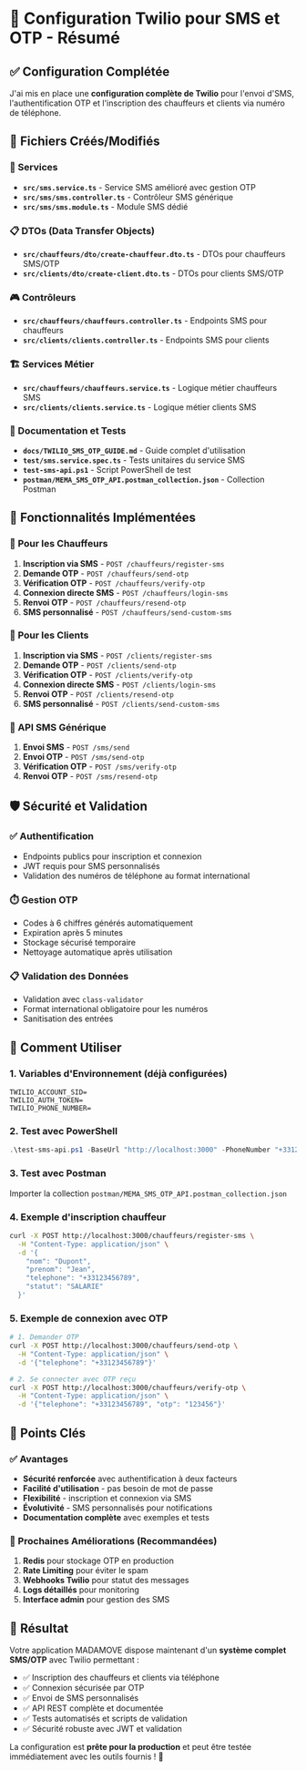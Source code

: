 # 🎯 Configuration Twilio pour SMS et OTP - Résumé

## ✅ Configuration Complétée

J'ai mis en place une **configuration complète de Twilio** pour l'envoi d'SMS, l'authentification OTP et l'inscription des chauffeurs et clients via numéro de téléphone.

## 📁 Fichiers Créés/Modifiés

### 🔧 Services
- **`src/sms.service.ts`** - Service SMS amélioré avec gestion OTP
- **`src/sms/sms.controller.ts`** - Contrôleur SMS générique
- **`src/sms/sms.module.ts`** - Module SMS dédié

### 📋 DTOs (Data Transfer Objects)
- **`src/chauffeurs/dto/create-chauffeur.dto.ts`** - DTOs pour chauffeurs SMS/OTP
- **`src/clients/dto/create-client.dto.ts`** - DTOs pour clients SMS/OTP

### 🎮 Contrôleurs
- **`src/chauffeurs/chauffeurs.controller.ts`** - Endpoints SMS pour chauffeurs
- **`src/clients/clients.controller.ts`** - Endpoints SMS pour clients

### 🏗️ Services Métier
- **`src/chauffeurs/chauffeurs.service.ts`** - Logique métier chauffeurs SMS
- **`src/clients/clients.service.ts`** - Logique métier clients SMS

### 📝 Documentation et Tests
- **`docs/TWILIO_SMS_OTP_GUIDE.md`** - Guide complet d'utilisation
- **`test/sms.service.spec.ts`** - Tests unitaires du service SMS
- **`test-sms-api.ps1`** - Script PowerShell de test
- **`postman/MEMA_SMS_OTP_API.postman_collection.json`** - Collection Postman

## 🔑 Fonctionnalités Implémentées

### 🚗 Pour les Chauffeurs
1. **Inscription via SMS** - `POST /chauffeurs/register-sms`
2. **Demande OTP** - `POST /chauffeurs/send-otp`
3. **Vérification OTP** - `POST /chauffeurs/verify-otp`
4. **Connexion directe SMS** - `POST /chauffeurs/login-sms`
5. **Renvoi OTP** - `POST /chauffeurs/resend-otp`
6. **SMS personnalisé** - `POST /chauffeurs/send-custom-sms`

### 👤 Pour les Clients
1. **Inscription via SMS** - `POST /clients/register-sms`
2. **Demande OTP** - `POST /clients/send-otp`
3. **Vérification OTP** - `POST /clients/verify-otp`
4. **Connexion directe SMS** - `POST /clients/login-sms`
5. **Renvoi OTP** - `POST /clients/resend-otp`
6. **SMS personnalisé** - `POST /clients/send-custom-sms`

### 📲 API SMS Générique
1. **Envoi SMS** - `POST /sms/send`
2. **Envoi OTP** - `POST /sms/send-otp`
3. **Vérification OTP** - `POST /sms/verify-otp`
4. **Renvoi OTP** - `POST /sms/resend-otp`

## 🛡️ Sécurité et Validation

### ✅ Authentification
- Endpoints publics pour inscription et connexion
- JWT requis pour SMS personnalisés
- Validation des numéros de téléphone au format international

### ⏱️ Gestion OTP
- Codes à 6 chiffres générés automatiquement
- Expiration après 5 minutes
- Stockage sécurisé temporaire
- Nettoyage automatique après utilisation

### 📋 Validation des Données
- Validation avec `class-validator`
- Format international obligatoire pour les numéros
- Sanitisation des entrées

## 🚀 Comment Utiliser

### 1. Variables d'Environnement (déjà configurées)
```env
TWILIO_ACCOUNT_SID=
TWILIO_AUTH_TOKEN=
TWILIO_PHONE_NUMBER=
```

### 2. Test avec PowerShell
```powershell
.\test-sms-api.ps1 -BaseUrl "http://localhost:3000" -PhoneNumber "+33123456789"
```

### 3. Test avec Postman
Importer la collection `postman/MEMA_SMS_OTP_API.postman_collection.json`

### 4. Exemple d'inscription chauffeur
```bash
curl -X POST http://localhost:3000/chauffeurs/register-sms \
  -H "Content-Type: application/json" \
  -d '{
    "nom": "Dupont",
    "prenom": "Jean", 
    "telephone": "+33123456789",
    "statut": "SALARIE"
  }'
```

### 5. Exemple de connexion avec OTP
```bash
# 1. Demander OTP
curl -X POST http://localhost:3000/chauffeurs/send-otp \
  -H "Content-Type: application/json" \
  -d '{"telephone": "+33123456789"}'

# 2. Se connecter avec OTP reçu
curl -X POST http://localhost:3000/chauffeurs/verify-otp \
  -H "Content-Type: application/json" \
  -d '{"telephone": "+33123456789", "otp": "123456"}'
```

## 🎯 Points Clés

### ✅ Avantages
- **Sécurité renforcée** avec authentification à deux facteurs
- **Facilité d'utilisation** - pas besoin de mot de passe
- **Flexibilité** - inscription et connexion via SMS
- **Évolutivité** - SMS personnalisés pour notifications
- **Documentation complète** avec exemples et tests

### 🔄 Prochaines Améliorations (Recommandées)
1. **Redis** pour stockage OTP en production
2. **Rate Limiting** pour éviter le spam
3. **Webhooks Twilio** pour statut des messages
4. **Logs détaillés** pour monitoring
5. **Interface admin** pour gestion des SMS

## 🎉 Résultat

Votre application MADAMOVE dispose maintenant d'un **système complet SMS/OTP** avec Twilio permettant :

- ✅ Inscription des chauffeurs et clients via téléphone
- ✅ Connexion sécurisée par OTP
- ✅ Envoi de SMS personnalisés
- ✅ API REST complète et documentée
- ✅ Tests automatisés et scripts de validation
- ✅ Sécurité robuste avec JWT et validation

La configuration est **prête pour la production** et peut être testée immédiatement avec les outils fournis ! 🚀
